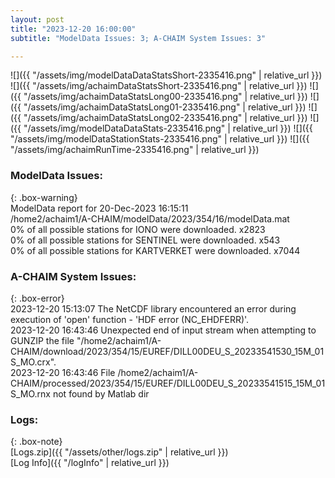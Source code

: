 ```yaml
---
layout: post
title: "2023-12-20 16:00:00"
subtitle: "ModelData Issues: 3; A-CHAIM System Issues: 3"

---
```


![]({{ "/assets/img/modelDataDataStatsShort-2335416.png" | relative_url }})
![]({{ "/assets/img/achaimDataStatsShort-2335416.png" | relative_url }})
![]({{ "/assets/img/achaimDataStatsLong00-2335416.png" | relative_url }})
![]({{ "/assets/img/achaimDataStatsLong01-2335416.png" | relative_url }})
![]({{ "/assets/img/achaimDataStatsLong02-2335416.png" | relative_url }})
![]({{ "/assets/img/modelDataDataStats-2335416.png" | relative_url }})
![]({{ "/assets/img/modelDataStationStats-2335416.png" | relative_url }})
![]({{ "/assets/img/achaimRunTime-2335416.png" | relative_url }})


### ModelData Issues:  
  
{: .box-warning}  
 ModelData report for 20-Dec-2023 16:15:11   
 /home2/achaim1/A-CHAIM/modelData/2023/354/16/modelData.mat   
 0% of all possible stations for IONO were downloaded. x2823   
 0% of all possible stations for SENTINEL were downloaded. x543   
 0% of all possible stations for KARTVERKET were downloaded. x7044   
  
### A-CHAIM System Issues:  
  
{: .box-error}  
2023-12-20 15:13:07 The NetCDF library encountered an error during execution of 'open' function - 'HDF error (NC_EHDFERR)'.  
2023-12-20 16:43:46 Unexpected end of input stream when attempting to GUNZIP the file "/home2/achaim1/A-CHAIM/download/2023/354/15/EUREF/DILL00DEU_S_20233541530_15M_01S_MO.crx".  
2023-12-20 16:43:46 File /home2/achaim1/A-CHAIM/processed/2023/354/15/EUREF/DILL00DEU_S_20233541515_15M_01S_MO.rnx not found by Matlab dir  

### Logs:  
  
{: .box-note}  
[Logs.zip]({{ "/assets/other/logs.zip" | relative_url }})  
[Log Info]({{ "/logInfo" | relative_url }})  
